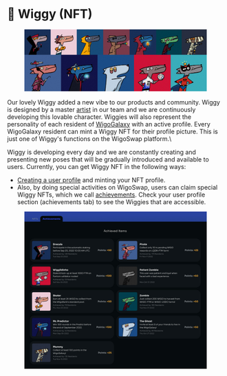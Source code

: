 # 🎨 Wiggy (NFT)

<figure><img src="../.gitbook/assets/Wiggies.jpg" alt=""><figcaption></figcaption></figure>

Our lovely Wiggy added a new vibe to our products and community. Wiggy is designed by a master [artist](https://twitter.com/moreoddcandy) in our team and we are continuously developing this lovable character. Wiggies will also represent the personality of each resident of [WigoGalaxy](user-profile-system-wigogalaxy/) with an active profile. Every WigoGalaxy resident can mint a Wiggy NFT for their profile picture. This is just one of Wiggy's functions on the WigoSwap platform.\


Wiggy is developing every day and we are constantly creating and presenting new poses that will be gradually introduced and available to users. Currently, you can get Wiggy NFT in the following ways:

* [Creating a user profile](user-profile-system-wigogalaxy/how-to-create-user-profile.md) and minting your NFT profile.
* Also, by doing special activities on WigoSwap, users can claim special Wiggy NFTs, which we call [achievements](user-profile-system-wigogalaxy/achievements-and-points.md). Check your user profile section (achievements tab) to see the Wiggies that are accessible.

<figure><img src="../.gitbook/assets/List-of-achievements.jpg" alt=""><figcaption></figcaption></figure>



